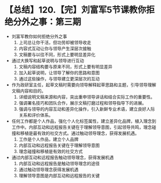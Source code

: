 # 【总结】120.【完】刘富军5节课教你拒绝分外之事：第三期

-   刘富军教你如何拒绝分外之事
    1.  上司总让你干活，但功劳却被领导收走
    2.  内容式互动让你与领导产生深层次接触
    3.  文稿要与以往不同，形式上要明显差异化
-   通过大换写和起草说明与领导进行互动
    1.  文稿内容结构要与原来不同，形式上要有明显差异
    2.  加入起草说明，让领导了解你的思路和意图
    3.  通过这些操作，与领导建立更深层次的互动
-   作为政研室主任，起草文稿时需要向领导解释起草思路和主题，引导领导理解文稿内容和目的。
    1.  详细说明文稿来源和内容，突出重申领导讲话和结合实际工作的重要性。
    2.  强调署名技巧和团队合作，展示文稿打磨过程和领导指导下的进展。
    3.  强调与领导的内容互动和差异化操作，引入新鲜专业术语，建立良好人际关系和评价体系。
-   任何工作都是个人作品，强化个人化标签属性，建立差异化品牌，植入理念到工作中。内部互动和远程报告关键在于理解领导意图，引起领导共鸣，理念碰撞和移植是最有效的社交方式。通过触动领导理念，获得发展机遇。
    1.  工作是个人作品，建立个人品牌
    2.  内部互动和远程报告关键在于理解领导意图
    3.  理念碰撞和移植是有效的社交方式
-   通过内部互动和远程报告触动领导理念，获得发展机遇
    1.  内部互动和远程报告是触动领导理念的途径
    2.  通过触动领导理念获得发展机遇
    3.  理解领导意图是内部互动和远程报告的关键